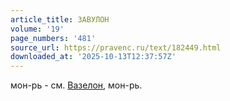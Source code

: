 ```yaml
---
article_title: ЗАВУЛОН
volume: '19'
page_numbers: '481'
source_url: https://pravenc.ru/text/182449.html
downloaded_at: '2025-10-13T12:37:57Z'
---
```


мон-рь - см. [Вазелон](https://pravenc.ru/text/Вазелон.html), мон-рь.
